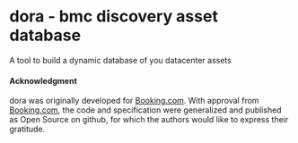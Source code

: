 # dora - bmc discovery asset database

A tool to build a dynamic database of you datacenter assets

#### Acknowledgment

dora was originally developed for [Booking.com](http://www.booking.com).
With approval from [Booking.com](http://www.booking.com), the code and
specification were generalized and published as Open Source on github, for
which the authors would like to express their gratitude.
